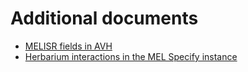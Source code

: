 # Additional documents

- [MELISR fields in AVH](./melisr-fields-in-avh/)
- [Herbarium interactions in the MEL Specify instance]('./herbarium-interactions)